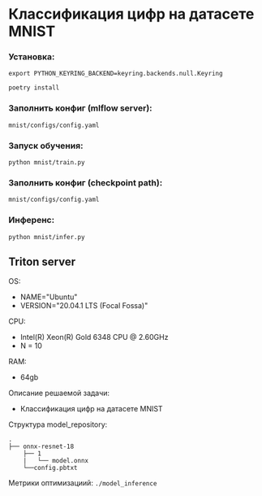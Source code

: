 # Классификация цифр на датасете MNIST

### Установка:

```shell
export PYTHON_KEYRING_BACKEND=keyring.backends.null.Keyring
```

```shell
poetry install
```

### Заполнить конфиг (mlflow server):

`mnist/configs/config.yaml`

### Запуск обучения:

```shell
python mnist/train.py

```

### Заполнить конфиг (checkpoint path):

`mnist/configs/config.yaml`

### Инференс:

```shell
python mnist/infer.py
```
  
## Triton server
OS:
 - NAME="Ubuntu"
 - VERSION="20.04.1 LTS (Focal Fossa)"

CPU:
 - Intel(R) Xeon(R) Gold 6348 CPU @ 2.60GHz
 - N = 10

RAM:
 - 64gb

Описание решаемой задачи:
 - Классификация цифр на датасете MNIST

Структура model_repository: 
```
. 
├── onnx-resnet-18  
    ├── 1
    |   └── model.onnx
    └──config.pbtxt  
```

Метрики оптимизациий: `./model_inference`




